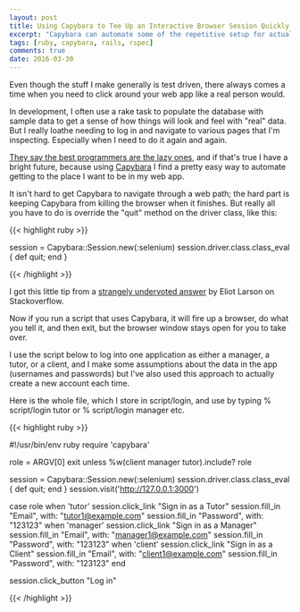 ```yaml
---
layout: post
title: Using Capybara to Tee Up an Interactive Browser Session Quickly
excerpt: "Capybara can automate some of the repetitive setup for actual click and type testing that you want to do"
tags: [ruby, capybara, rails, rspec]
comments: true
date: 2016-03-30
---
```


Even though the stuff I make generally is test driven, there always comes a time when you need to click around your web app like a real person would.

In development, I often use a rake task to populate the database with sample data to get a sense of how things will look and feel with "real" data.  But I really loathe needing to log in and navigate to various pages that I'm inspecting.  Especially when I need to do it again and again.

[They say the best programmers are the lazy ones](http://threevirtues.com), and if that's true I have a bright future, because using [Capybara](https://github.com/jnicklas/capybara) I find a pretty easy way to automate getting to the place I want to be in my web app.

It isn't hard to get Capybara to navigate through a web path; the hard part is keeping Capybara from killing the browser when it finishes.  But really all you have to do is override the "quit" method on the driver class, like this:

{{< highlight ruby >}}

session = Capybara::Session.new(:selenium)
session.driver.class.class_eval { def quit; end }

{{< /highlight >}}

I got this little tip from a [strangely undervoted answer](http://stackoverflow.com/questions/7555416/how-to-leave-browser-opened-even-after-selenium-ruby-script-finishes) by Eliot Larson on Stackoverflow.

Now if you run a script that uses Capybara, it will fire up a browser, do what you tell it, and then exit, but the browser window stays open for you to take over.

I use the script below to log into one application as either a manager, a tutor, or a client, and I make some assumptions about the data in the app (usernames and passwords) but I've also used this approach to actually create a new account each time.

Here is the whole file, which I store in script/login, and use by typing % script/login tutor or % script/login manager etc.

{{< highlight ruby >}}

#!/usr/bin/env ruby
require 'capybara'

role = ARGV[0]
exit unless %w(client manager tutor).include? role

session = Capybara::Session.new(:selenium)
session.driver.class.class_eval { def quit; end }
session.visit('http://127.0.0.1:3000')

case role
when 'tutor'
  session.click_link "Sign in as a Tutor"
  session.fill_in "Email", with: "tutor1@example.com"
  session.fill_in "Password", with: "123123"
when 'manager'
  session.click_link "Sign in as a Manager"
  session.fill_in "Email", with: "manager1@example.com"
  session.fill_in "Password", with: "123123"
when 'client'
  session.click_link "Sign in as a Client"
  session.fill_in "Email", with: "client1@example.com"
  session.fill_in "Password", with: "123123"
end

session.click_button "Log in"

{{< /highlight >}}
